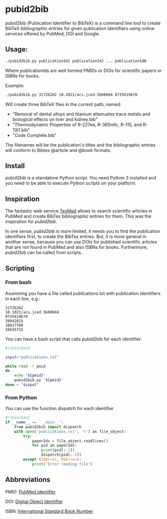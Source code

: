 # pubid2bib

pubid2bib (Publication Identifier to BibTeX) is a command line tool to create BibTeX 
bibliographic entries for given publication identifiers using online services offered by
PubMed, DOI and Google.


## Usage:

```bash
./pubid2bib.py publicationId1 publicationId2 ... publicationIdN
```

Where publicationIds are well formed PMIDs or DOIs for scientific papers
or ISBNs for books.

Example:

```bash
./pubid2bib.py 31726262 10.1021/acs.jced.5b00684 0735619670
```

Will create three BibTeX files in the current path, named:
  - "Removal of dental alloys and titanium attenuates trace metals and
     biological effects on liver and kidney.bib"
  - "Thermodynamic Properties of R-227ea, R-365mfc, R-115, and R-13I1.bib"
  - "Code Complete.bib"

The filenames will be the publication's titles and the
bibliographic entries will conform to Bibtex @article and @book
formats.

## Install

pubid2bib is a standalone Python script. You need Python 3 installed and you
need to be able to execute Python scripts on your platform.


## Inspiration

The fantastic web service <a href="http://www.bioinformatics.org/texmed/">TexMed</a>
allows to search scientific articles in PubMed and create BibTex bibliographic
entries for them. This was the inspiration for *pubid2bib*.

In one sense, *pubid2bib* is more limited, it needs you to find the publication
identifiers first, to create the BibTex entries. But, it is more general in another
sense, because you can use DOIs for published scientific articles that are not found
in PubMed and also ISBNs for books. Furthermore, *pubid2bib* can be called from
scripts.


## Scripting

### From bash

Asumming you have a file called publications.txt with publication identifiers in each line, e.g.:

```text
31726262
10.1021/acs.jced.5b00684
0735619670
38942015
38917788
38935715
```

You can have a bash script that calls pubid2bib for each identifier:
```bash
#!/bin/bash

input="publications.txt"

while read -r pmid
do
    echo "${pmid}"
    pubid2bib.py "${pmid}"
done < "$input"
```

### From Python

You can use the function *dispatch* for each identifier
```python
#!/bin/bash
if __name__ == '__main__':
    from pubid2bib import dispatch
    with open('publications.txt', 'r') as file_object:
        try:
            paperIds = file_object.readlines()
            for pid in paperIds:
                print(pid[:-1])
                dispatch(pid[:-1])
        except (IOError, OSError):
            print('Error reading file')
```


## Abbreviations

PMID: <a href="https://en.wikipedia.org/wiki/PubMed#PubMed_identifier">PubMed identifier</a>

DOI: <a href="https://www.doi.org/the-identifier/what-is-a-doi/">Digital Object Identifier</a>

ISBN: <a href="https://en.wikipedia.org/wiki/ISBN">International Standard Book Number</a>

